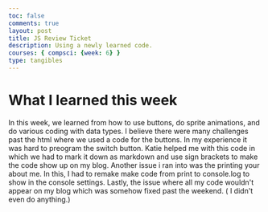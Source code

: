 ```yaml
---
toc: false
comments: true
layout: post
title: JS Review Ticket
description: Using a newly learned code.
courses: { compsci: {week: 6} }
type: tangibles
---
```


# What I learned this week #
In this week, we learned from how to use buttons, do sprite animations, and do various coding with data types. I believe there were many challenges past the html where we used a code for the buttons. In my experience it was hard to preogram the switch button. Katie helped me with this code in which we had to mark it down as markdown and use sign brackets to make the code show up on my blog. Another issue i ran into was the printing your about me. In this, I had to remake make code from print to console.log to show in the console settings. Lastly, the issue where all my code wouldn't appear on my blog which was somehow fixed past the weekend. ( I didn't even do anything.)
